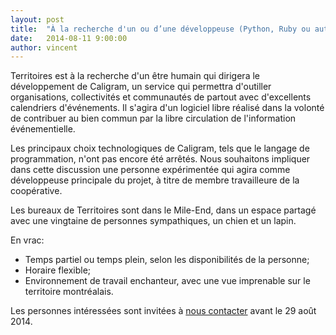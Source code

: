 ```yaml
---
layout: post
title:  "À la recherche d'un ou d’une développeuse (Python, Ruby ou autre)"
date:   2014-08-11 9:00:00
author: vincent
---
```


Territoires est à la recherche d'un être humain qui dirigera le développement de Caligram, un service qui permettra d'outiller organisations, collectivités et communautés de partout avec d'excellents calendriers d'événements. Il s'agira d'un logiciel libre réalisé dans la volonté de contribuer au bien commun par la libre circulation de l'information événementielle.

Les principaux choix technologiques de Caligram, tels que le langage de programmation, n'ont pas encore été arrêtés. Nous souhaitons impliquer dans cette discussion une personne expérimentée qui agira comme développeuse principale du projet, à titre de membre travailleure de la coopérative.

Les bureaux de Territoires sont dans le Mile-End, dans un espace partagé avec une vingtaine de personnes sympathiques, un chien et un lapin.

En vrac:

+ Temps partiel ou temps plein, selon les disponibilités de la personne;
+ Horaire flexible;
+ Environnement de travail enchanteur, avec une vue imprenable sur le territoire montréalais.

Les personnes intéressées sont invitées à [nous contacter](/contact) avant le 29 août 2014.
